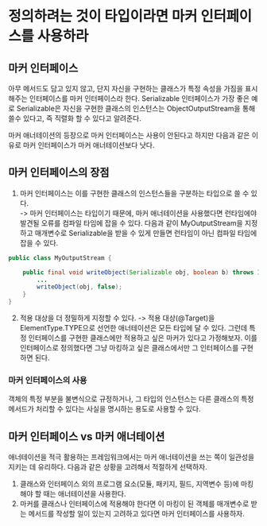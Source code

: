 # 정의하려는 것이 타입이라면 마커 인터페이스를 사용하라
## 마커 인터페이스
   아무 메서드도 담고 있지 않고, 단지 자신을 구현하는 클래스가 특정 속성을 가짐을 표시해주는 인터페이스를 마커 인터페이스라 한다. 
   Serializable 인터페이스가 가장 좋은 예로 Serializable은 자신을 구현한 클래스의 인스턴스는 ObjectOutputStream을 통해 쓸수 있다고, 즉 직렬화 할 수 있다고 알려준다.
   
마커 애너테이션의 등장으로 마커 인터페이스는 사용이 안된다고 하지만 다음과 같은 이유로 마커 인터페이스가 마커 애너테이션보다 낫다.

## 마커 인터페이스의 장점
1. 마커 인터페이스는 이를 구현한 클래스의 인스턴스들을 구분하는 타입으로 쓸 수 있다. <br>
 -> 마커 인터페이스는 타입이기 때문에, 마커 애너테이션을 사용했다면 런타임에야 발견될 오류를 컴파일 타임에 잡을 수 있다.
다음과 같이 MyOutputStream을 지정하고 매개변수로 Serializable을 받을 수 있게 만들면 런타임이 아닌 컴파일 타임에 잡을 수 있다.

~~~java
public class MyOutputStream {

    public final void writeObject(Serializable obj, boolean b) throws IOException {
        ...
        writeObject(obj, false);
    }
}
~~~

2. 적용 대상을 더 정밀하게 지정할 수 있다. 
 -> 적용 대상(@Target)을 ElementType.TYPE으로 선언한 애너테이션은 모든 타입에 달 수 있다. 그런데 특정 인터페이스를 구현한 클래스에만 적용하고 싶은 마커가 있다고 가정해보자.
이를 인터페이스로 정의했다면 그냥 마킹하고 싶은 클래스에서만 그 인터페이스를 구현하면 된다. 

### 마커 인터페이스의 사용
   객체의 특정 부분을 불변식으로 규정하거나, 그 타입의 인스턴스는 다른 클래스의 특정 메서드가 처리할 수 있다는 사실을 명시하는 용도로 사용할 수 있다.

## 마커 인터페이스 vs 마커 애너테이션
애너테이션을 적극 활용하는 프레임워크에서는 마커 애너테이션을 쓰는 쪽이 일관성을 지키는 데 유리하다. 다음과 같은 상황을 고려해서 적절하게 선택하자.
1. 클래스와 인터페이스 외의 프로그램 요소(모듈, 패키지, 필드, 지역변수 등)에 마킹해야 할 때는 애너테이션을 사용한다. 
2. 마커를 클래스나 인터페이스에 적용해야 한다면 이 마킹이 된 객체를 매개변수로 받는 메서드를 작성할 일이 있는지 고려하고 있다면 마커 인터페이스를 사용하자. 


